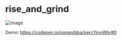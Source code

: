 # rise_and_grind

![image](https://user-images.githubusercontent.com/49182590/61751338-d72a9780-ad5c-11e9-97ce-658cc345a32f.png)

Demo: https://codepen.io/romanibba/pen/YmyWbr#0
